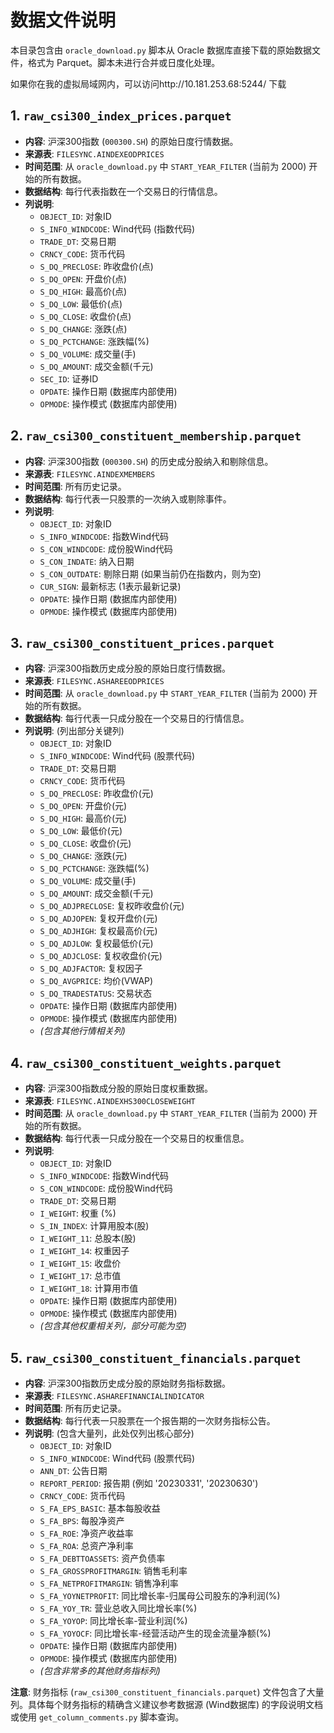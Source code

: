 # 数据文件说明

本目录包含由 `oracle_download.py` 脚本从 Oracle 数据库直接下载的原始数据文件，格式为 Parquet。脚本未进行合并或日度化处理。

如果你在我的虚拟局域网内，可以访问http://10.181.253.68:5244/ 下载

## 1. `raw_csi300_index_prices.parquet`

*   **内容**: 沪深300指数 (`000300.SH`) 的原始日度行情数据。
*   **来源表**: `FILESYNC.AINDEXEODPRICES`
*   **时间范围**: 从 `oracle_download.py` 中 `START_YEAR_FILTER` (当前为 2000) 开始的所有数据。
*   **数据结构**: 每行代表指数在一个交易日的行情信息。
*   **列说明**:
    *   `OBJECT_ID`: 对象ID
    *   `S_INFO_WINDCODE`: Wind代码 (指数代码)
    *   `TRADE_DT`: 交易日期
    *   `CRNCY_CODE`: 货币代码
    *   `S_DQ_PRECLOSE`: 昨收盘价(点)
    *   `S_DQ_OPEN`: 开盘价(点)
    *   `S_DQ_HIGH`: 最高价(点)
    *   `S_DQ_LOW`: 最低价(点)
    *   `S_DQ_CLOSE`: 收盘价(点)
    *   `S_DQ_CHANGE`: 涨跌(点)
    *   `S_DQ_PCTCHANGE`: 涨跌幅(%)
    *   `S_DQ_VOLUME`: 成交量(手)
    *   `S_DQ_AMOUNT`: 成交金额(千元)
    *   `SEC_ID`: 证券ID
    *   `OPDATE`: 操作日期 (数据库内部使用)
    *   `OPMODE`: 操作模式 (数据库内部使用)

## 2. `raw_csi300_constituent_membership.parquet`

*   **内容**: 沪深300指数 (`000300.SH`) 的历史成分股纳入和剔除信息。
*   **来源表**: `FILESYNC.AINDEXMEMBERS`
*   **时间范围**: 所有历史记录。
*   **数据结构**: 每行代表一只股票的一次纳入或剔除事件。
*   **列说明**:
    *   `OBJECT_ID`: 对象ID
    *   `S_INFO_WINDCODE`: 指数Wind代码
    *   `S_CON_WINDCODE`: 成份股Wind代码
    *   `S_CON_INDATE`: 纳入日期
    *   `S_CON_OUTDATE`: 剔除日期 (如果当前仍在指数内，则为空)
    *   `CUR_SIGN`: 最新标志 (1表示最新记录)
    *   `OPDATE`: 操作日期 (数据库内部使用)
    *   `OPMODE`: 操作模式 (数据库内部使用)

## 3. `raw_csi300_constituent_prices.parquet`

*   **内容**: 沪深300指数历史成分股的原始日度行情数据。
*   **来源表**: `FILESYNC.ASHAREEODPRICES`
*   **时间范围**: 从 `oracle_download.py` 中 `START_YEAR_FILTER` (当前为 2000) 开始的所有数据。
*   **数据结构**: 每行代表一只成分股在一个交易日的行情信息。
*   **列说明**: (列出部分关键列)
    *   `OBJECT_ID`: 对象ID
    *   `S_INFO_WINDCODE`: Wind代码 (股票代码)
    *   `TRADE_DT`: 交易日期
    *   `CRNCY_CODE`: 货币代码
    *   `S_DQ_PRECLOSE`: 昨收盘价(元)
    *   `S_DQ_OPEN`: 开盘价(元)
    *   `S_DQ_HIGH`: 最高价(元)
    *   `S_DQ_LOW`: 最低价(元)
    *   `S_DQ_CLOSE`: 收盘价(元)
    *   `S_DQ_CHANGE`: 涨跌(元)
    *   `S_DQ_PCTCHANGE`: 涨跌幅(%)
    *   `S_DQ_VOLUME`: 成交量(手)
    *   `S_DQ_AMOUNT`: 成交金额(千元)
    *   `S_DQ_ADJPRECLOSE`: 复权昨收盘价(元)
    *   `S_DQ_ADJOPEN`: 复权开盘价(元)
    *   `S_DQ_ADJHIGH`: 复权最高价(元)
    *   `S_DQ_ADJLOW`: 复权最低价(元)
    *   `S_DQ_ADJCLOSE`: 复权收盘价(元)
    *   `S_DQ_ADJFACTOR`: 复权因子
    *   `S_DQ_AVGPRICE`: 均价(VWAP)
    *   `S_DQ_TRADESTATUS`: 交易状态
    *   `OPDATE`: 操作日期 (数据库内部使用)
    *   `OPMODE`: 操作模式 (数据库内部使用)
    *   *(包含其他行情相关列)*

## 4. `raw_csi300_constituent_weights.parquet`

*   **内容**: 沪深300指数成分股的原始日度权重数据。
*   **来源表**: `FILESYNC.AINDEXHS300CLOSEWEIGHT`
*   **时间范围**: 从 `oracle_download.py` 中 `START_YEAR_FILTER` (当前为 2000) 开始的所有数据。
*   **数据结构**: 每行代表一只成分股在一个交易日的权重信息。
*   **列说明**:
    *   `OBJECT_ID`: 对象ID
    *   `S_INFO_WINDCODE`: 指数Wind代码
    *   `S_CON_WINDCODE`: 成份股Wind代码
    *   `TRADE_DT`: 交易日期
    *   `I_WEIGHT`: 权重 (%)
    *   `S_IN_INDEX`: 计算用股本(股)
    *   `I_WEIGHT_11`: 总股本(股)
    *   `I_WEIGHT_14`: 权重因子
    *   `I_WEIGHT_15`: 收盘价
    *   `I_WEIGHT_17`: 总市值
    *   `I_WEIGHT_18`: 计算用市值
    *   `OPDATE`: 操作日期 (数据库内部使用)
    *   `OPMODE`: 操作模式 (数据库内部使用)
    *   *(包含其他权重相关列，部分可能为空)*

## 5. `raw_csi300_constituent_financials.parquet`

*   **内容**: 沪深300指数历史成分股的原始财务指标数据。
*   **来源表**: `FILESYNC.ASHAREFINANCIALINDICATOR`
*   **时间范围**: 所有历史记录。
*   **数据结构**: 每行代表一只股票在一个报告期的一次财务指标公告。
*   **列说明**: (包含大量列，此处仅列出核心部分)
    *   `OBJECT_ID`: 对象ID
    *   `S_INFO_WINDCODE`: Wind代码 (股票代码)
    *   `ANN_DT`: 公告日期
    *   `REPORT_PERIOD`: 报告期 (例如 '20230331', '20230630')
    *   `CRNCY_CODE`: 货币代码
    *   `S_FA_EPS_BASIC`: 基本每股收益
    *   `S_FA_BPS`: 每股净资产
    *   `S_FA_ROE`: 净资产收益率
    *   `S_FA_ROA`: 总资产净利率
    *   `S_FA_DEBTTOASSETS`: 资产负债率
    *   `S_FA_GROSSPROFITMARGIN`: 销售毛利率
    *   `S_FA_NETPROFITMARGIN`: 销售净利率
    *   `S_FA_YOYNETPROFIT`: 同比增长率-归属母公司股东的净利润(%)
    *   `S_FA_YOY_TR`: 营业总收入同比增长率(%)
    *   `S_FA_YOYOP`: 同比增长率-营业利润(%)
    *   `S_FA_YOYOCF`: 同比增长率-经营活动产生的现金流量净额(%)
    *   `OPDATE`: 操作日期 (数据库内部使用)
    *   `OPMODE`: 操作模式 (数据库内部使用)
    *   *(包含非常多的其他财务指标列)*

**注意**: 财务指标 (`raw_csi300_constituent_financials.parquet`) 文件包含了大量列。具体每个财务指标的精确含义建议参考数据源 (Wind数据库) 的字段说明文档或使用 `get_column_comments.py` 脚本查询。

